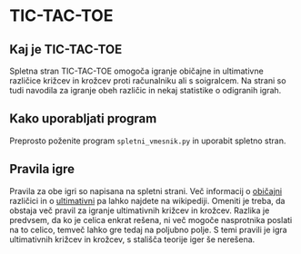 # TIC-TAC-TOE

## Kaj je TIC-TAC-TOE
Spletna stran TIC-TAC-TOE omogoča igranje običajne in ultimativne različice križcev in krožcev proti računalniku ali s soigralcem.
Na strani so tudi navodila za igranje obeh različic in nekaj statistike o odigranih igrah.

## Kako uporabljati program  
Preprosto poženite program `spletni_vmesnik.py` in uporabit spletno stran.

## Pravila igre
Pravila za obe igri so napisana na spletni strani. Več informacij o [običajni](https://en.wikipedia.org/wiki/Tic-tac-toe) različici in o [ultimativni](https://en.wikipedia.org/wiki/Ultimate_tic-tac-toe) pa lahko najdete na wikipediji.
Omeniti je treba, da obstaja več pravil za igranje ultimativnih križcev in krožcev. Razlika je predvsem, da ko je celica enkrat rešena,
ni več mogoče nasprotnika poslati na to celico, temveč lahko gre tedaj na poljubno polje. S temi pravili je igra ultimativnih križcev in krožcev,
s stališča teorije iger še nerešena.
